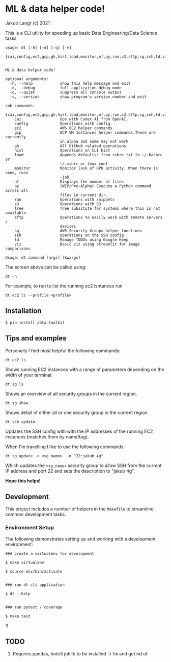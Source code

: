 # ML & data helper code!
Jakub Langr (c) 2021

This is a CLI utility for speeding up basic Data Engineering/Data Science tasks

```
usage: dt [-h] [-d] [-q] [-v]
          {cai,config,ec2,gcp,gh,hist,load,monitor,nf,py,run,s3,sftp,sg,ssh,td,viz}
          ...

ML & data helper code!

optional arguments:
  -h, --help            show this help message and exit
  -d, --debug           full application debug mode
  -q, --quiet           suppress all console output
  -v, --version         show program's version number and exit

sub-commands:
  {cai,config,ec2,gcp,gh,hist,load,monitor,nf,py,run,s3,sftp,sg,ssh,td,viz}
    cai                 Ops with Codex AI from OpenAI.
    config              Operations with config.
    ec2                 AWS EC2 helper commands.
    gcp                 GCP VM Instances helper commands.These are currently
                        in alpha and some may not work
    gh                  All Github related operations
    hist                Operations on CLI hist
    load                Appends defaults: from zshrc.txt to ~/.bashrc or
                        ~/.zshrc or tmux conf
    monitor             Monitor lack of GPU activity. When there is none, runs
                        -job
    nf                  Displays the number of files
    py                  (WIP/Pre-Alpha) Execute a Python command across all
                        files in current dir.
    run                 Operations with snippets
    s3                  Operations with S3
    tree                Tree subsitute for systems where this is not available.
    sftp                Operations to easily work with remote servers /
                        devices
    sg                  AWS Security Groups helper functions
    ssh                 Operations on the SSH config
    td                  Manage TODOs using Google Keep
    viz                 Basic viz using streamlit for image comparisons

Usage: dt command [args] [kwargs]
```
The screen above can be called using:
```
dt -h
``` 

For example, to run to list the running ec2 isntances run 

```
dt ec2 ls --profile <profile>
```

## Installation

```
$ pip install data-toolkit
```

## Tips and examples

Personally I find most helpful the following commands:
```
dt ec2 ls
```
Shows running EC2 instances with a range of parameters depending on the width of your terminal.
```
dt sg ls
```
Shows an overview of all security groups in the current region.
```
dt sg show
```
Shows detail of either all or one security group in the current region.
```
dt ssh update
```
Updates the SSH config with with the IP addresses of the running EC2 instances (matches them by name/tag).

When I'm travelling I like to use the following commands:
```
dt sg update -n <sg_name>  -m "22:jakub 4g"
```
Which updates the `<sg_name>` security group to allow SSH from the current IP address and port 22 and sets the description to "jakub 4g".

**Hope this helps!**
## Development

This project includes a number of helpers in the `Makefile` to streamline common development tasks.

### Environment Setup

The following demonstrates setting up and working with a development environment:

```
### create a virtualenv for development

$ make virtualenv

$ source env/bin/activate


### run dt cli application

$ dt --help


### run pytest / coverage

$ make test
```
3
## TODO
1. Requires pandas, boto3 joblib to be installed -> fix and get rid of.